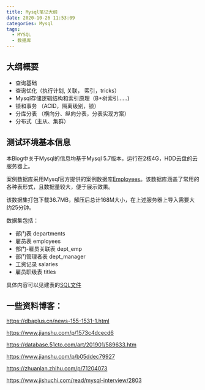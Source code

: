 ```yaml
---
title: Mysql笔记大纲
date: 2020-10-26 11:53:09
categories: Mysql
tags: 
  - MYSQL
  - 数据库
---
```


## 大纲概要

- 查询基础
- 查询优化（执行计划, 关联， 索引，tricks）
- Mysql存储逻辑结构和索引原理（B+树索引……)
- 锁和事务 （ACID，隔离级别，锁）
- 分库分表 （横向分、纵向分表，分表实现方案）
- 分布式（主从、集群）

## 测试环境基本信息

本Blog中关于Mysql的信息均基于Mysql 5.7版本，运行在2核4G，HDD云盘的云服务器上。

案例数据库采用Mysql官方提供的案例数据库[Employees](https://github.com/datacharmer/test_db)。该数据库涵盖了常用的各种表形式，且数据量较大，便于展示效果。

该数据集打包下载36.7MB，解压后总计168M大小，在上述服务器上导入需要大约25分钟。

数据集包括：
- 部门表 departments
- 雇员表 employees
- 部门-雇员关联表 dept_emp
- 部门管理者表 dept_manager
- 工资记录 salaries
- 雇员职级表 titles

具体内容可以见建表的[SQL文件](https://github.com/datacharmer/test_db/blob/master/employees.sql)

## 一些资料博客：

https://dbaplus.cn/news-155-1531-1.html

https://www.jianshu.com/p/1573c4dcecd6

https://database.51cto.com/art/201901/589633.htm

https://www.jianshu.com/p/b05ddec79927

https://zhuanlan.zhihu.com/p/71204073

https://www.jishuchi.com/read/mysql-interview/2803


